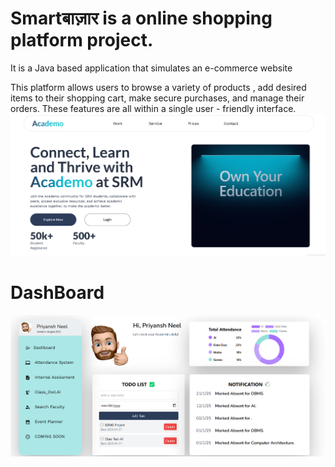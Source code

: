 # Smartबाज़ार is a online shopping platform project.
It is a Java based application that simulates an e-commerce website


This platform allows users to browse a variety of products , add desired items to their shopping cart, make secure purchases, and manage their orders. These features are all within a single user - friendly interface.
![alt text](https://github.com/Neel123priyansh/Academo/blob/main/img/Screenshot%202025-01-24%20000714.png/?raw=true)

# DashBoard

![alt text](https://github.com/Neel123priyansh/Academo/blob/main/img/Screenshot%202025-01-23%20152729.png/?raw=true)




